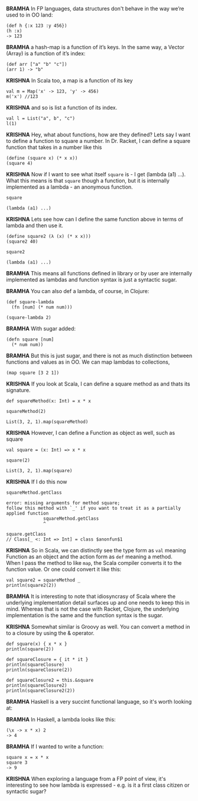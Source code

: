 **BRAMHA** In FP languages, data structures don't behave in the way we’re used to in OO land:
~~~
(def h {:x 123 :y 456})
(h :x)
-> 123
~~~

**BRAMHA** a hash-map is a function of it’s keys. In the same way, a Vector (Array) is a function of it’s index:
~~~
(def arr ["a" "b" "c"])
(arr 1) -> "b"
~~~

**KRISHNA** In Scala too, a map is a function of its key
~~~
val m = Map('x' -> 123, 'y' -> 456)
m('x') //123
~~~

**KRISHNA** and so is list a function of its index.
~~~
val l = List("a", b", "c")
l(1)
~~~

**KRISHNA** Hey, what about functions, how are they defined? Lets say I want to define a function to square a number.  In Dr. Racket, I can define a square function that takes in a number like this
~~~
(define (square x) (* x x))
(square 4)
~~~

**KRISHNA**  Now if I want to see what itself `square` is - I get (lambda (a1) ...).
What this means is that `square` though a function, but it is internally implemented
as a lambda - an anonymous function.
~~~
square

(lambda (a1) ...)
~~~

**KRISHNA**  Lets see how can I define the same function above in terms of lambda and
 then use it.
~~~
(define square2 (λ (x) (* x x)))
(square2 40)

square2

(lambda (a1) ...)
~~~

**BRAMHA**  This means all functions defined in library or by user are 
internally implemented as lambdas and function syntax is just a syntactic sugar.  

**BRAMHA** You can also def a lambda, of course, in Clojure:
~~~
(def square-lambda 
  (fn [num] (* num num)))

(square-lambda 2)
~~~

**BRAMHA** With sugar added:
~~~
(defn square [num] 
  (* num num))
~~~

**BRAMHA** But this is just sugar, and there is not as much distinction between functions and values as in OO. 
We can map lambdas to collections, 
~~~
(map square [3 2 1])
~~~

**KRISHNA**  If you look at Scala, I can define a square method as and thats its signature.
~~~
def squareMethod(x: Int) = x * x

squareMethod(2)

List(3, 2, 1).map(squareMethod)
~~~

**KRISHNA** However, I can define a Function as object as well, such as square 
~~~
val square = (x: Int) => x * x 

square(2)

List(3, 2, 1).map(square)
~~~

**KRISHNA** If I do this now
~~~
squareMethod.getClass

error: missing arguments for method square;
follow this method with `_' if you want to treat it as a partially applied function
              squareMethod.getClass
              ^

square.getClass
// Class[_ <: Int => Int] = class $anonfun$1
~~~

**KRISHNA** So in Scala, we can distinctly see the type form as `val` meaning 
Function as an object and the action form as `def` meaning a method.  
When I pass the method to like `map`, the  Scala compiler converts 
it to the function value.  Or one could convert it like this: 

```
val square2 = squareMethod _
println(square2(2))
```

**BRAMHA** It is interesting to note that idiosyncrasy of Scala where the underlying 
implementation detail surfaces up and one needs to keep this in mind.  Whereas that is 
not the case with Racket, Clojure, the underlying implementation is the same and the 
function syntax is the sugar.

**KRISHNA** Somewhat similar is Groovy as well.  You can convert a method in to a
closure by using the & operator.
```
def square(x) { x * x }
println(square(2))

def squareClosure = { it * it }
println(squareClosure)
println(squareClosure(2))

def squareClosure2 = this.&square
println(squareClosure2)
println(squareClosure2(2))
```

**BRAMHA** Haskell is a very succint functional language, so it's worth looking at:

**BRAMHA** In Haskell, a lambda looks like this:
~~~
(\x -> x * x) 2
-> 4
~~~

**BRAMHA** If I wanted to write a function:
~~~
square x = x * x
square 3
-> 9
~~~

**KRISHNA** When exploring a language from a FP point of view, it's interesting to see how lambda is expressed - e.g. is it a first class citizen or syntactic sugar?
